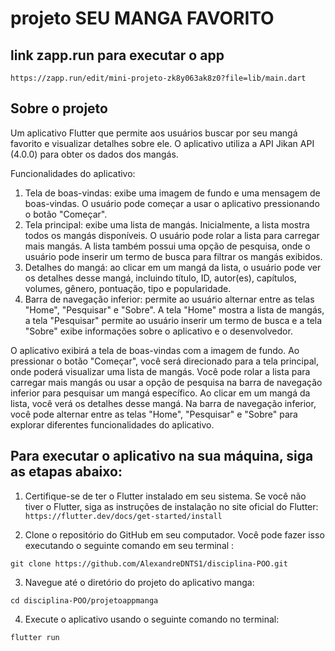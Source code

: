 # projeto SEU MANGA FAVORITO


## link zapp.run para executar o app

`https://zapp.run/edit/mini-projeto-zk8y063ak8z0?file=lib/main.dart`

## Sobre o projeto 
Um aplicativo Flutter que permite aos usuários buscar por seu mangá favorito e visualizar detalhes sobre ele. O aplicativo utiliza a API Jikan API (4.0.0) para obter os dados dos mangás.

Funcionalidades do aplicativo:
1. Tela de boas-vindas: exibe uma imagem de fundo e uma mensagem de boas-vindas. O usuário pode começar a usar o aplicativo pressionando o botão "Começar".
2. Tela principal: exibe uma lista de mangás. Inicialmente, a lista mostra todos os mangás disponíveis. O usuário pode rolar a lista para carregar mais mangás. A lista também possui uma opção de pesquisa, onde o usuário pode inserir um termo de busca para filtrar os mangás exibidos.
3. Detalhes do mangá: ao clicar em um mangá da lista, o usuário pode ver os detalhes desse mangá, incluindo título, ID, autor(es), capítulos, volumes, gênero, pontuação, tipo e popularidade.
4. Barra de navegação inferior: permite ao usuário alternar entre as telas "Home", "Pesquisar" e "Sobre". A tela "Home" mostra a lista de mangás, a tela "Pesquisar" permite ao usuário inserir um termo de busca e a tela "Sobre" exibe informações sobre o aplicativo e o desenvolvedor.

O aplicativo exibirá a tela de boas-vindas com a imagem de fundo. Ao pressionar o botão "Começar", você será direcionado para a tela principal, onde poderá visualizar uma lista de mangás. Você pode rolar a lista para carregar mais mangás ou usar a opção de pesquisa na barra de navegação inferior para pesquisar um mangá específico. Ao clicar em um mangá da lista, você verá os detalhes desse mangá. Na barra de navegação inferior, você pode alternar entre as telas "Home", "Pesquisar" e "Sobre" para explorar diferentes funcionalidades do aplicativo.

## Para executar o aplicativo na sua máquina, siga as etapas abaixo:
1. Certifique-se de ter o Flutter instalado em seu sistema. Se você não tiver o Flutter, siga as instruções de instalação no site oficial do Flutter: `https://flutter.dev/docs/get-started/install`

2. Clone o repositório do GitHub em seu computador. Você pode fazer isso executando o seguinte comando em seu terminal :

`git clone https://github.com/AlexandreDNTS1/disciplina-POO.git`

3. Navegue até o diretório do projeto do aplicativo manga:

`cd disciplina-POO/projetoappmanga`

4. Execute o aplicativo usando o seguinte comando no terminal:

`flutter run`
